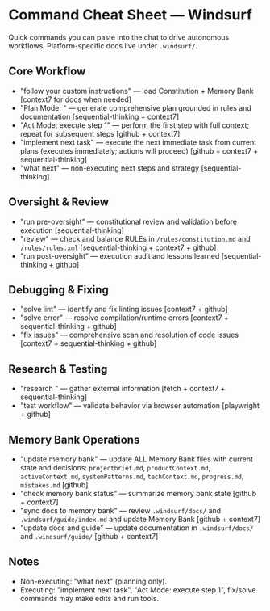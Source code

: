 # Command Cheat Sheet — Windsurf

Quick commands you can paste into the chat to drive autonomous workflows. Platform-specific docs live under `.windsurf/`.

## Core Workflow
- "follow your custom instructions" — load Constitution + Memory Bank [context7 for docs when needed]
- "Plan Mode: <your goal>" — generate comprehensive plan grounded in rules and documentation [sequential-thinking + context7]
- "Act Mode: execute step 1" — perform the first step with full context; repeat for subsequent steps [github + context7]
- "implement next task" — execute the next immediate task from current plans (executes immediately; actions will proceed) [github + context7 + sequential-thinking]
- "what next" — non-executing next steps and strategy [sequential-thinking]

## Oversight & Review
- "run pre-oversight" — constitutional review and validation before execution [sequential-thinking]
- "review" — check and balance RULEs in `/rules/constitution.md` and `/rules/rules.xml` [sequential-thinking + context7 + github]
- "run post-oversight" — execution audit and lessons learned [sequential-thinking + github]

## Debugging & Fixing
- "solve lint" — identify and fix linting issues [context7 + github]
- "solve error" — resolve compilation/runtime errors [context7 + sequential-thinking + github]
- "fix issues" — comprehensive scan and resolution of code issues [context7 + sequential-thinking + github]

## Research & Testing
- "research <topic>" — gather external information [fetch + context7 + sequential-thinking]
- "test workflow" — validate behavior via browser automation [playwright + github]

## Memory Bank Operations
- "update memory bank" — update ALL Memory Bank files with current state and decisions: `projectbrief.md`, `productContext.md`, `activeContext.md`, `systemPatterns.md`, `techContext.md`, `progress.md`, `mistakes.md` [github]
- "check memory bank status" — summarize memory bank state [github + context7]
- "sync docs to memory bank" — review `.windsurf/docs/` and `.windsurf/guide/index.md` and update Memory Bank [github + context7]
- "update docs and guide" — update documentation in `.windsurf/docs/` and `.windsurf/guide/` [github + context7]

## Notes
- Non-executing: "what next" (planning only).
- Executing: "implement next task", "Act Mode: execute step 1", fix/solve commands may make edits and run tools.

